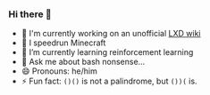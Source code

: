 ### Hi there 👋

- 🚀 I'm currently working on an unofficial [LXD wiki](https://lxd.younishd.fr)
- 🏃 I speedrun Minecraft
- 🌱 I’m currently learning reinforcement learning
- 💬 Ask me about bash nonsense…
- 😄 Pronouns: he/him
- ⚡ Fun fact: `()()` is not a palindrome, but `())(` is.
